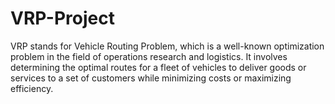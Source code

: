 # VRP-Project
VRP stands for Vehicle Routing Problem, which is a well-known optimization problem in the field of operations research and logistics. It involves determining the optimal routes for a fleet of vehicles to deliver goods or services to a set of customers while minimizing costs or maximizing efficiency.
